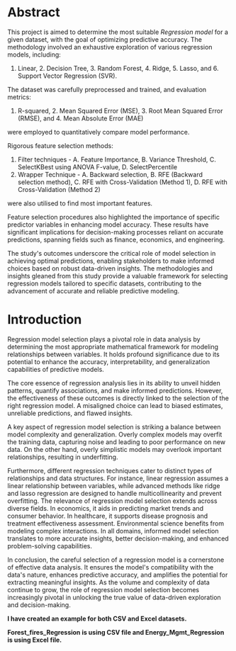 # Abstract

This project is aimed to determine the most suitable _Regression model_ for a given dataset, with the goal of optimizing predictive accuracy. The methodology involved an exhaustive exploration of various regression models, including: 
1. Linear, 2. Decision Tree, 3. Random Forest, 4. Ridge, 5. Lasso, and 6. Support Vector Regression (SVR). 

The dataset was carefully preprocessed and trained, and evaluation metrics:
1. R-squared, 2. Mean Squared Error (MSE), 3. Root Mean Squared Error (RMSE), and 4. Mean Absolute Error (MAE) 

were employed to quantitatively compare model performance.

Rigorous feature selection methods:
1. Filter techniques - A. Feature Importance, B. Variance Threshold, C. SelectKBest using ANOVA F-value, D. SelectPercentile
2. Wrapper Technique - A. Backward selection, B. RFE (Backward selection method), C. RFE with Cross-Validation (Method 1), D. RFE with Cross-Validation (Method 2)

were also utilised to find most important features.

Feature selection procedures also highlighted the importance of specific predictor variables in enhancing model accuracy. These results have significant implications for decision-making processes reliant on accurate predictions, spanning fields such as finance, economics, and engineering.

The study's outcomes underscore the critical role of model selection in achieving optimal predictions, enabling stakeholders to make informed choices based on robust data-driven insights. The methodologies and insights gleaned from this study provide a valuable framework for selecting regression models tailored to specific datasets, contributing to the advancement of accurate and reliable predictive modeling.

# Introduction

Regression model selection plays a pivotal role in data analysis by determining the most appropriate mathematical framework for modeling relationships between variables. It holds profound significance due to its potential to enhance the accuracy, interpretability, and generalization capabilities of predictive models.

The core essence of regression analysis lies in its ability to unveil hidden patterns, quantify associations, and make informed predictions. However, the effectiveness of these outcomes is directly linked to the selection of the right regression model. A misaligned choice can lead to biased estimates, unreliable predictions, and flawed insights.

A key aspect of regression model selection is striking a balance between model complexity and generalization. Overly complex models may overfit the training data, capturing noise and leading to poor performance on new data. On the other hand, overly simplistic models may overlook important relationships, resulting in underfitting.

Furthermore, different regression techniques cater to distinct types of relationships and data structures. For instance, linear regression assumes a linear relationship between variables, while advanced methods like ridge and lasso regression are designed to handle multicollinearity and prevent overfitting. The relevance of regression model selection extends across diverse fields. In economics, it aids in predicting market trends and consumer behavior. In healthcare, it supports disease prognosis and treatment effectiveness assessment. Environmental science benefits from modeling complex interactions. In all domains, informed model selection translates to more accurate insights, better decision-making, and enhanced problem-solving capabilities.

In conclusion, the careful selection of a regression model is a cornerstone of effective data analysis. It ensures the model's compatibility with the data's nature, enhances predictive accuracy, and amplifies the potential for extracting meaningful insights. As the volume and complexity of data continue to grow, the role of regression model selection becomes increasingly pivotal in unlocking the true value of data-driven exploration and decision-making.

**I have created an example for both CSV and Excel datasets.**

**Forest_fires_Regression is using CSV file and Energy_Mgmt_Regression is using Excel file.**
